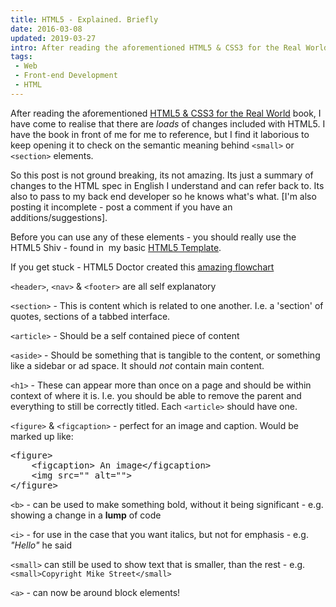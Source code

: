 ```yaml
---
title: HTML5 - Explained. Briefly
date: 2016-03-08
updated: 2019-03-27
intro: After reading the aforementioned HTML5 & CSS3 for the Real World book, I have come to realise that there are loads of changes included with HTML5. I have the ...
tags:
 - Web
 - Front-end Development
 - HTML
---
```


<p>After reading the aforementioned <a href="http://www.sitepoint.com/books/htmlcss1/" target="_blank">HTML5 & CSS3 for the Real World</a>&nbsp;book, I have come to realise that there are <em>loads</em>&nbsp;of changes included with HTML5. I have the book in front of me for me to reference, but I find it laborious to keep opening it to check on the semantic meaning behind <code>&lt;small&gt;</code> or <code>&lt;section&gt;</code> elements.</p>
<p>So this post is not ground breaking, its not amazing. Its just a summary of changes to the HTML spec in&nbsp;English&nbsp;I understand and can refer back to. Its also to pass to my back end developer so he knows&nbsp;what's&nbsp;what. [I'm also posting it incomplete - post a comment if you have an additions/suggestions].</p>
<p>Before you can use any of these elements - you should really use the HTML5 Shiv - found in &nbsp;my basic <a href="https://gist.github.com/mikestreety/1657670">HTML5 Template</a>.</p>
<p>If you get stuck - HTML5 Doctor created this&nbsp;<a href="http://html5doctor.com/downloads/h5d-sectioning-flowchart.png">amazing flowchart</a></p>
<p><code>&lt;header&gt;</code>, <code>&lt;nav&gt;</code> & <code>&lt;footer&gt;</code> are all self explanatory</p>
<p><code>&lt;section&gt;</code> - This is content which is related to one another. I.e. a 'section' of quotes, sections of a tabbed interface.</p>
<p><code>&lt;article&gt;</code> - Should be a self contained piece of content</p>
<p><code>&lt;aside&gt;</code>&nbsp;- Should be something that is tangible to the content, or something like a sidebar or ad space. It should <em>not</em>&nbsp;contain main content.</p>
<p><code>&lt;h1&gt;</code> - These can appear more than once on a page and should be within context of where it is. I.e. you should be able to remove the parent and everything to still be correctly titled. Each <code>&lt;article&gt;</code> should have one.</p>
<p><code>&lt;figure&gt;</code> & <code>&lt;figcaption&gt;</code> - perfect for an image and caption. Would be marked up like:</p>
<pre class="language-html">&lt;figure&gt;
    &lt;figcaption&gt; An image&lt;/figcaption&gt;
    &lt;img src="" alt=""&gt;
&lt;/figure&gt;
</pre>
<p><code>&lt;b&gt;</code> - can be used to make something bold, without it being significant - e.g. showing a change in a <strong>lump</strong> of code</p>
<p><code>&lt;i&gt;</code> - for use in the case that you want italics, but not for emphasis - e.g. <em>"Hello"</em> he said</p>
<p><code>&lt;small&gt;</code> can still be used to show text that is smaller, than the rest - e.g. <code>&lt;small&gt;Copyright Mike Street&lt;/small&gt;</code></p>
<p><code>&lt;a&gt;</code> - can now be around block elements!</p>